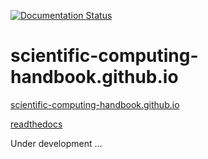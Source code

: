 [![Documentation Status](https://readthedocs.org/projects/scientific-computing-handbookgithubio/badge/?version=latest)](https://scientific-computing-handbookgithubio.readthedocs.io/en/latest/?badge=latest)

# scientific-computing-handbook.github.io


[scientific-computing-handbook.github.io](https://scientific-computing-handbook.github.io/)


[readthedocs](https://scientific-computing-handbookgithubio.readthedocs.io/en/latest/)


Under development ... 
